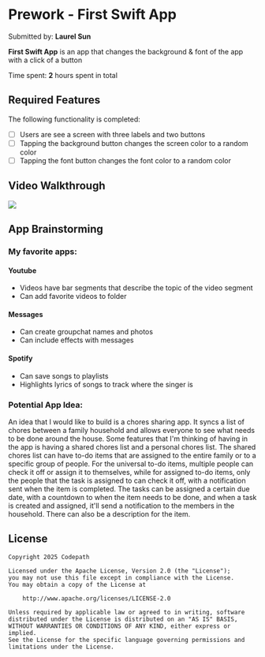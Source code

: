 # Prework - First Swift App

Submitted by: **Laurel Sun**

**First Swift App** is an app that changes the background & font of the app with a click of a button

Time spent: **2** hours spent in total

## Required Features

The following functionality is completed:

- [ ] Users are see a screen with three labels and two buttons
- [ ] Tapping the background button changes the screen color to a random color
- [ ] Tapping the font button changes the font color to a random color
 
## Video Walkthrough
 <div>
    <a href="https://www.loom.com/share/aa6358c52f1b411da5436aee93b25c06">
      <img style="max-width:300px;" src="https://cdn.loom.com/sessions/thumbnails/aa6358c52f1b411da5436aee93b25c06-a006d072ce14612b-full-play.gif">
    </a>
  </div>

## App Brainstorming

### My favorite apps:

#### Youtube
- Videos have bar segments that describe the topic of the video segment
- Can add favorite videos to folder
#### Messages
- Can create groupchat names and photos
- Can include effects with messages
#### Spotify
- Can save songs to playlists
- Highlights lyrics of songs to track where the singer is

### Potential App Idea:
An idea that I would like to build is a chores sharing app. It syncs a list of chores between a family household and allows everyone to see what needs to be done around the house. Some features that I'm thinking of having in the app is having a shared chores list and a personal chores list. The shared chores list can have to-do items that are assigned to the entire family or to a specific group of people. For the universal to-do items, multiple people can check it off or assign it to themselves, while for assigned to-do items, only the people that the task is assigned to can check it off, with a notification sent when the item is completed. The tasks can be assigned a certain due date, with a countdown to when the item needs to be done, and when a task is created and assigned, it'll send a notification to the members in the household. There can also be a description for the item.

## License

    Copyright 2025 Codepath

    Licensed under the Apache License, Version 2.0 (the "License");
    you may not use this file except in compliance with the License.
    You may obtain a copy of the License at

        http://www.apache.org/licenses/LICENSE-2.0

    Unless required by applicable law or agreed to in writing, software
    distributed under the License is distributed on an "AS IS" BASIS,
    WITHOUT WARRANTIES OR CONDITIONS OF ANY KIND, either express or implied.
    See the License for the specific language governing permissions and
    limitations under the License.

